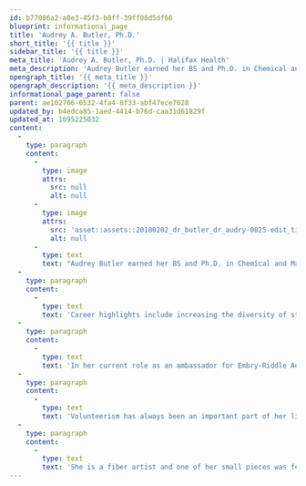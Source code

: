 ```yaml
---
id: b77086a2-a0e3-45f3-b8ff-39ff08d5df66
blueprint: informational_page
title: 'Audrey A. Butler, Ph.D.'
short_title: '{{ title }}'
sidebar_title: '{{ title }}'
meta_title: 'Audrey A. Butler, Ph.D. | Halifax Health'
meta_description: 'Audrey Butler earned her BS and Ph.D. in Chemical and Materials Engineering from the University...'
opengraph_title: '{{ meta_title }}'
opengraph_description: '{{ meta_description }}'
informational_page_parent: false
parent: ae102766-0532-4fa4-8f33-abf47ece7028
updated_by: b4edca85-1aed-4414-b76d-caa31d61829f
updated_at: 1695225032
content:
  -
    type: paragraph
    content:
      -
        type: image
        attrs:
          src: null
          alt: null
      -
        type: image
        attrs:
          src: 'asset::assets::20180202_dr_butler_dr_audry-0825-edit_tight-240x300.jpg'
          alt: null
      -
        type: text
        text: "Audrey Butler earned her BS and Ph.D. in Chemical and Materials Engineering from the University of Iowa. \_In 1999, she joined the University of Iowa Chemical and Biochemical Engineering faculty as a lecturer. She also served as the departmental honors advisor and accreditation coordinator, guiding the program through three successful cycles and earning “exemplary report” status in 2015."
  -
    type: paragraph
    content:
      -
        type: text
        text: 'Career highlights include increasing the diversity of students participating in summer enrichment programs, revamping a core undergraduate laboratory course, and maintaining very high student satisfaction scores in all her courses.'
  -
    type: paragraph
    content:
      -
        type: text
        text: 'In her current role as an ambassador for Embry-Riddle Aeronautical University she participates in alumni and industry outreach activities, with a special focus on increasing diversity in STEM fields.'
  -
    type: paragraph
    content:
      -
        type: text
        text: 'Volunteerism has always been an important part of her life. In addition to the Halifax Health Board of Commissioners she currently serves on the PACE Center for Girls, the Ormond Memorial Art Museum and Gardens (OMAM) and the Community Foundation of Volusia & Flagler boards. She has also been a GED math tutor, a Cub Scout den leader and assistant Girl Scout troop leader, elementary school volunteer coordinator, PTO president and delivered Meals on Wheels for almost a decade. She is certified as an administrative official with USA Swimming, the national governing body for competitive swimming, and has trained others for certification. She has officiated at events for beginning swimmers, clubs, Big Ten conference championship meets and the NCAA Division I Men’s Championships.'
  -
    type: paragraph
    content:
      -
        type: text
        text: 'She is a fiber artist and one of her small pieces was featured in a digital magazine. One of her larger pieces was part of the Florida Fiber Art exhibit at OMAM and was displayed at QuiltCon 2022. She runs regularly and has completed three half marathons. Her other interests include cooking and travel. She is married to P. Barry Butler and they have three adult children.'
---
```

